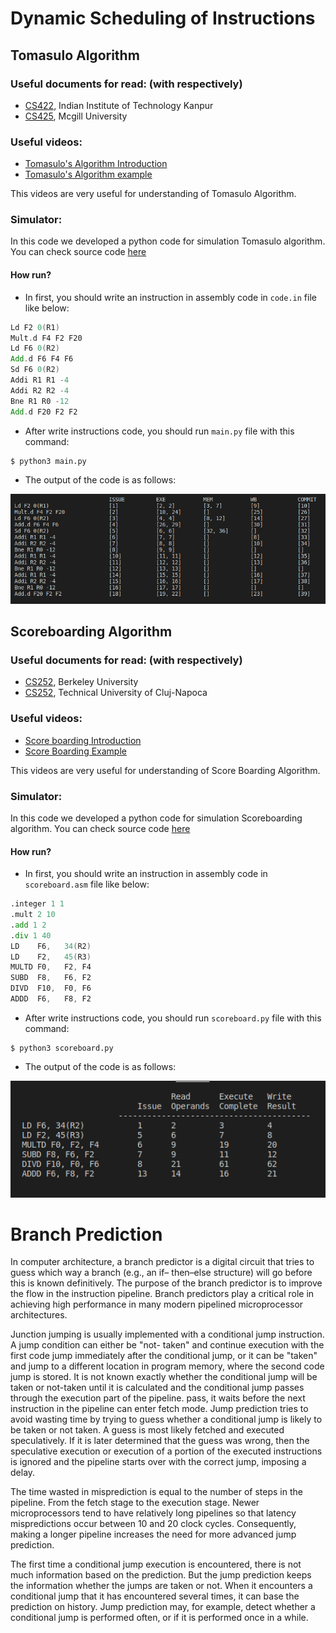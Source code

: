 # Dynamic Scheduling of Instructions


## Tomasulo Algorithm
### Useful documents for read: (with respectively)
   - [CS422](https://www.cse.iitk.ac.in/users/biswap/CS422/L12-Tomasulo.pdf), Indian Institute of Technology Kanpur
   - [CS425](https://www.info425.ece.mcgill.ca/tutorials/T06-Tomasulo.pdf), Mcgill University


### Useful videos:
   - [Tomasulo's Algorithm Introduction](https://www.youtube.com/watch?v=vJeqr9KXqqs&t=525s)
   - [Tomasulo's Algorithm example](https://www.youtube.com/watch?v=uKhFewz4cWA)

This videos are very useful for understanding of Tomasulo Algorithm.


### Simulator:
In this code we developed a python code for simulation Tomasulo algorithm. You can check source code [here](https://github.com/M-Sc-AUT/M.Sc-Computer-Architecture/tree/main/Advanced%20Computer%20Architecture/Useful%20Documents/Simulator/Tomasulo)

#### How run?
- In first, you should write an instruction in assembly code in ``code.in`` file like below:

```asm
Ld F2 0(R1)
Mult.d F4 F2 F20
Ld F6 0(R2)
Add.d F6 F4 F6
Sd F6 0(R2)
Addi R1 R1 -4
Addi R2 R2 -4
Bne R1 R0 -12
Add.d F20 F2 F2
```
- After write instructions code, you should run ``main.py`` file with this command:

``` 
$ python3 main.py
 ```
- The output of the code is as follows:

![images](Images/img2.png)





## Scoreboarding Algorithm
### Useful documents for read: (with respectively)
   - [CS252](https://people.eecs.berkeley.edu/~kubitron/courses/cs252-S12/lectures/lec07-dynasched2.pdf), Berkeley University
   - [CS252](http://users.utcluj.ro/~sebestyen/_Word_docs/Cursuri/SSC_course_5_Scoreboard_ex.pdf), Technical University of Cluj-Napoca


### Useful videos:
   - [Score boarding Introduction](https://www.youtube.com/watch?v=nOd0VSkeE0A)
   - [Score Boarding Example](https://www.youtube.com/watch?v=ewl_wXY0d2E)


This videos are very useful for understanding of Score Boarding Algorithm.


### Simulator:
In this code we developed a python code for simulation Scoreboarding algorithm. You can check source code [here](https://github.com/M-Sc-AUT/M.Sc-Computer-Architecture/tree/main/Advanced%20Computer%20Architecture/Useful%20Documents/Simulator/Scoreboarding)

#### How run?
- In first, you should write an instruction in assembly code in ``scoreboard.asm`` file like below:

```asm
.integer 1 1
.mult 2 10
.add 1 2
.div 1 40
LD    F6,   34(R2)
LD    F2,   45(R3)
MULTD F0,   F2, F4
SUBD  F8,   F6, F2
DIVD  F10,  F0, F6
ADDD  F6,   F8, F2
```
- After write instructions code, you should run ``scoreboard.py`` file with this command:

``` 
$ python3 scoreboard.py
 ```
- The output of the code is as follows:

![images](Images/img3.png)







# Branch Prediction
In computer architecture, a branch predictor is a digital circuit that tries to guess which way a branch (e.g., an if–
then–else structure) will go before this is known definitively. The purpose of the branch predictor is to improve
the flow in the instruction pipeline. Branch predictors play a critical role in achieving high performance in many
modern pipelined microprocessor architectures.


Junction jumping is usually implemented with a conditional jump instruction. A jump condition can either be "not-
taken" and continue execution with the first code jump immediately after the conditional jump, or it can be "taken"
and jump to a different location in program memory, where the second code jump is stored. It is not known exactly
whether the conditional jump will be taken or not-taken until it is calculated and the conditional jump passes
through the execution part of the pipeline. pass, it waits before the next instruction in the pipeline can enter fetch
mode. Jump prediction tries to avoid wasting time by trying to guess whether a conditional jump is likely to be
taken or not taken. A guess is most likely fetched and executed speculatively. If it is later determined that the
guess was wrong, then the speculative execution or execution of a portion of the executed instructions is ignored
and the pipeline starts over with the correct jump, imposing a delay.


The time wasted in misprediction is equal to the number of steps in the pipeline. From the fetch stage to the
execution stage. Newer microprocessors tend to have relatively long pipelines so that latency mispredictions occur
between 10 and 20 clock cycles. Consequently, making a longer pipeline increases the need for more advanced
jump prediction.


The first time a conditional jump execution is encountered, there is not much information based on the
prediction. But the jump prediction keeps the information whether the jumps are taken or not. When it encounters
a conditional jump that it has encountered several times, it can base the prediction on history. Jump prediction
may, for example, detect whether a conditional jump is performed often, or if it is performed once in a while.



